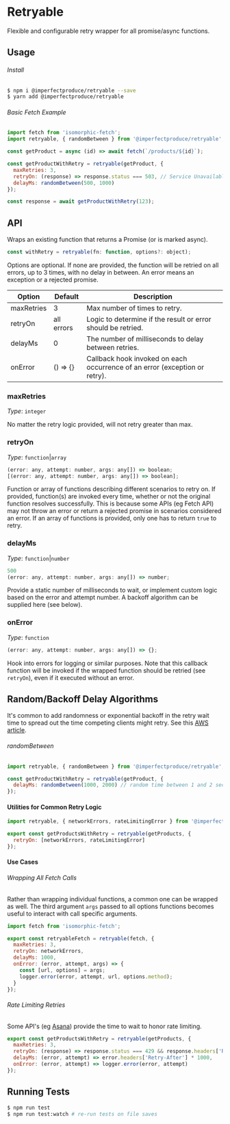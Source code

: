 # Retryable

Flexible and configurable retry wrapper for all promise/async functions.

## Usage

###### Install

```sh
$ npm i @imperfectproduce/retryable --save
$ yarn add @imperfectproduce/retryable
```

###### Basic Fetch Example

```js
import fetch from 'isomorphic-fetch';
import retryable, { randomBetween } from '@imperfectproduce/retryable';

const getProduct = async (id) => await fetch(`/products/${id}`);

const getProductWithRetry = retryable(getProduct, {
  maxRetries: 3,
  retryOn: (response) => response.status === 503, // Service Unavailable
  delayMs: randomBetween(500, 1000)
});

const response = await getProductWithRetry(123);
```

## API

Wraps an existing function that returns a Promise (or is marked async).

```js
const withRetry = retryable(fn: function, options?: object);
```

Options are optional.  If none are provided, the function will be retried on
all errors, up to 3 times, with no delay in between.  An error means an exception or a rejected promise.

| Option     | Default    | Description  |
| ---------- | ---------- | ------------ |
| maxRetries | 3          | Max number of times to retry. |
| retryOn    | all errors | Logic to determine if the result or error should be retried. |
| delayMs    | 0          | The number of milliseconds to delay between retries. |
| onError    | () => {}   | Callback hook invoked on each occurrence of an error (exception or retry). |

### maxRetries

*Type*: `integer`

No matter the retry logic provided, will not retry greater than max.

### retryOn

*Type*: `function`|`array`

```js
(error: any, attempt: number, args: any[]) => boolean;
[(error: any, attempt: number, args: any[]) => boolean];
```

Function or array of functions describing different scenarios to retry on.
If provided, function(s) are invoked every time, whether or not the original function resolves
successfully.  This is because some APIs (eg Fetch API) may not throw an error
or return a rejected promise in scenarios considered an error.  If an array of
functions is provided, only one has to return `true` to retry.

### delayMs

*Type*: `function`|`number`

```js
500
(error: any, attempt: number, args: any[]) => number;
```

Provide a static number of milliseconds to wait, or implement custom logic based
on the error and attempt number.  A backoff algorithm can be supplied here (see below).

### onError

*Type*: `function`

```js
(error: any, attempt: number, args: any[]) => {};
```

Hook into errors for logging or similar purposes.  Note that this callback function will be invoked if the wrapped function should be retried (see `retryOn`), even if it executed without an error.

## Random/Backoff Delay Algorithms

It's common to add randomness or exponential backoff in the retry wait time to spread out the time
competing clients might retry.  See this
[AWS article](https://aws.amazon.com/blogs/architecture/exponential-backoff-and-jitter).

###### randomBetween

```js
import retryable, { randomBetween } from '@imperfectproduce/retryable';

const getProductWithRetry = retryable(getProduct, {
  delayMs: randomBetween(1000, 2000) // random time between 1 and 2 seconds
});
```

#### Utilities for Common Retry Logic

```js
import retryable, { networkErrors, rateLimitingError } from '@imperfectproduce/retryable';

export const getProductsWithRetry = retryable(getProducts, {
  retryOn: [networkErrors, rateLimitingError]
});
```

#### Use Cases

###### Wrapping All Fetch Calls

Rather than wrapping individual functions, a common one can be wrapped as well.
The third argument `args` passed to all options functions becomes useful to interact with
call specific arguments.

```js
import fetch from 'isomorphic-fetch';

export const retryableFetch = retryable(fetch, {
  maxRetries: 3,
  retryOn: networkErrors,
  delayMs: 1000,
  onError: (error, attempt, args) => {
    const [url, options] = args;
    logger.error(error, attempt, url, options.method);
  }
});
```

###### Rate Limiting Retries

Some API's (eg [Asana](https://asana.com/developers/documentation/getting-started/rate-limits)) provide the time to wait to honor rate limiting.

```js
export const getProductsWithRetry = retryable(getProducts, {
  maxRetries: 3,
  retryOn: (response) => response.status === 429 && response.headers['Retry-After'] <= 5,
  delayMs: (error, attempt) => error.headers['Retry-After'] * 1000,
  onError: (error, attempt) => logger.error(error, attempt)
});
```

## Running Tests

```sh
$ npm run test
$ npm run test:watch # re-run tests on file saves
```
